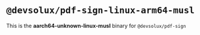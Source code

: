 # `@devsolux/pdf-sign-linux-arm64-musl`

This is the **aarch64-unknown-linux-musl** binary for `@devsolux/pdf-sign`
